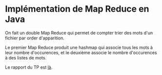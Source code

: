 # Implémentation de Map Reduce en Java

On fait un double Map Reduce qui permet de compter trier des mots d'un fichier par order d'apparition.

Le premier Map Reduce produit une hashmap qui associe tous les mots à leur nombre d'occurences, et le deuxième associe le nombre d'occurences à des listes de mots.

Le rapport du TP est [là](./rapport/Descriptif.md).
